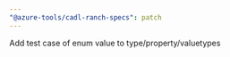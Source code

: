 ```yaml
---
"@azure-tools/cadl-ranch-specs": patch
---
```


Add test case of enum value to type/property/valuetypes
